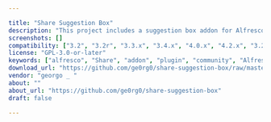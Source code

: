 ```yaml
---

title: "Share Suggestion Box"
description: "This project includes a suggestion box addon for Alfresco Share. This addon can be added as a link to any Alfresco Share Site. FreeMarker templates can be utilized to customize the email message sent to the person in charge and the copy to the requester. Owner georgo _ ‌ Versions Alfresco in the Cloud: Enterprise Network Alfresco in the Cloud: Free Network Alfresco in the Cloud: Standard Network Community 3.2 Community 3.2r Community 3.3.x Community 3.4.x Community 4.0.x Community 4.2.x Enterprise 3.2 Enterprise 3.2r Enterprise 3.3.x Enterprise 3.4.x Enterprise 4.0.x Enterprise 4.1.x Enterprise 4.2.x License Type GNU General Public License (GPL) Project Page GitHub - ge0rg0/share-suggestion-box: Suggestion box addon for Alfresco Share."
screenshots: []
compatibility: ["3.2", "3.2r", "3.3.x", "3.4.x", "4.0.x", "4.2.x", "3.2", "3.2r", "3.3.x", "3.4.x", "4.0.x", "4.1.x", "4.2.x"]
license: "GPL-3.0-or-later"
keywords: ["alfresco", "Share", "addon", "plugin", "community", "Alfresco"]
download_url: "https://github.com/ge0rg0/share-suggestion-box/raw/master/lib/share-suggestion-box-1.0.jar"
vendor: "georgo _ ‌"
about: ""
about_url: "https://github.com/ge0rg0/share-suggestion-box"
draft: false

---
```

